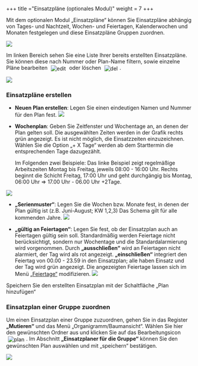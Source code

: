 +++
title ="Einsatzpläne (optionales Modul)"
weight = 7
+++





Mit dem optionalen Modul „Einsatzpläne“  können Sie Einsatzpläne abhängig von Tages- und Nachtzeit, Wochen- und Feiertagen, Kalenderwochen und Monaten festgelegen und diese Einsatzpläne Gruppen zuordnen.

![](/img/admin_einsatzplaene.png?classes=shadow&width=1000px)

Im linken Bereich sehen Sie eine Liste Ihrer bereits erstellten Einsatzpläne. Sie können diese nach Nummer oder Plan-Name filtern, sowie einzelne Pläne bearbeiten <img src="/img/bearbeitungsicon.png" alt="edit" style='vertical-align:middle;display:inline;margin:0px 5px; '>
oder löschen <img src="/img/loesch-icon.png" alt="del" style='vertical-align:middle;display:inline;margin:0px 5px; '>.

![](/img/admin_einsatzplaene_liste.png?classes=shadow)


### Einsatzpläne erstellen


 - **Neuen Plan erstellen**: Legen Sie einen eindeutigen Namen und Nummer für den Plan fest.
	![](/img/admin_einsatzplaene_neuen_plan_erstellen.png?classes=shadow)
 
 - **Wochenplan**: Geben Sie Zeitfenster und Wochentage an, an denen der Plan gelten soll. Die ausgewählten Zeiten werden in 
der Grafik rechts grün angezeigt. Es ist nicht möglich, die Einsatzzeiten einzuzeichnen. Wählen Sie die Option „+ X Tage“ werden ab dem Starttermin die entsprechenden Tage dazugezählt. 

	Im Folgenden zwei Beispiele: Das linke Beispiel zeigt regelmäßige Arbeitszeiten Montag bis Freitag, jeweils 08:00 - 16:00 Uhr. Rechts beginnt die Schicht Freitag, 17:00 Uhr und geht durchgängig bis Montag, 06:00 Uhr 
=> 17.00 Uhr - 06.00 Uhr +2Tage.

![](/img/admin_einsatzplaene_wochenplan.png?classes=shadow&width=1000px)

 - **„Serienmuster“**: Legen Sie die Wochen bzw. Monate fest, in denen der Plan gültig ist (z.B. Juni-August; KW 1,2,3)
Das Schema gilt für alle kommenden Jahre.
	![](/img/admin_einsatzplaene_serienmuster.png?classes=shadow)

 - **„gültig an Feiertagen“**: Legen Sie fest, ob der Einsatzplan auch an Feiertagen gültig sein soll. Standardmäßig werden 
 Feiertage nicht berücksichtigt, sondern nur Wochentage und die Standardalarmierung wird vorgenommen. Durch **„ausschließen“** wird an Feiertagen 
 nicht alarmiert, der Tag wird als rot angezeigt. **„einschließen“** integriert den Feiertag von 00.00 - 23.59 in den Einsatzplan; alle haben Einsatz und der
 Tag wird grün angezeigt.
 Die angezeigten Feiertage lassen sich im Menü [„Feiertage“](/admin/feiertage/) modifizieren.
	![](/img/admin_einsatzplaene_feiertage.png?classes=shadow)
 
Speichern Sie den erstellten Einsatzplan mit der Schaltfläche „Plan hinzufügen“

### Einsatzplan einer Gruppe zuordnen

Um einen Einsatzplan einer Gruppe zuzuordnen, gehen Sie in das Register **„Mutieren“** und das Menü „Organigramm/Baumansicht“.
Wählen Sie hier den gewünschten Ordner aus und klicken Sie auf das Bearbeitungsicon <img src="/img/bearbeitungsicon.png" alt="plan" style='vertical-align:middle;display:inline;margin:0px 5px; '>.
Im Abschnitt **„Einsatzplaner für die Gruppe“** können Sie den gewünschten Plan auswählen und mit „speichern“ bestätigen.

![](/img/admin_einsatzplaene_zuordnen.png?classes=shadow&width=1200px)
 
 





































